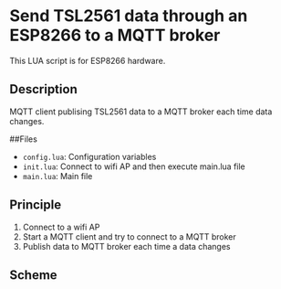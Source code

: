 # Send TSL2561 data through an ESP8266 to a MQTT broker

This LUA script is for ESP8266 hardware.

## Description

MQTT client publising TSL2561 data to a MQTT broker each time data changes.

##Files
* ``config.lua``: Configuration variables
* ``init.lua``: Connect to wifi AP and then execute main.lua file
* ``main.lua``: Main file

## Principle

1. Connect to a wifi AP
2. Start a MQTT client and try to connect to a MQTT broker
3. Publish data to  MQTT broker each time a data changes

## Scheme

